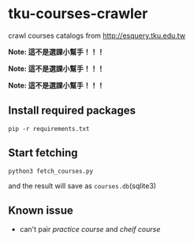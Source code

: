 # tku-courses-crawler
crawl courses catalogs from http://esquery.tku.edu.tw

**Note: 這不是選課小幫手！！！**

**Note: 這不是選課小幫手！！！**

**Note: 這不是選課小幫手！！！**

## Install required packages
```
pip -r requirements.txt
```
## Start fetching
```
python3 fetch_courses.py
```
and the result will save as `courses.db`(sqlite3)
## Known issue
* can't pair *practice course* and *cheif course*
